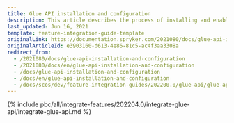 ```yaml
---
title: Glue API installation and configuration
description: This article describes the process of installing and enabling the GLUE API infrastructure and explains the details of integrating the REST API resources.
last_updated: Jun 16, 2021
template: feature-integration-guide-template
originalLink: https://documentation.spryker.com/2021080/docs/glue-api-installation-and-configuration
originalArticleId: e3903160-d613-4e86-81c5-ac4f3aa3308a
redirect_from:
  - /2021080/docs/glue-api-installation-and-configuration
  - /2021080/docs/en/glue-api-installation-and-configuration
  - /docs/glue-api-installation-and-configuration
  - /docs/en/glue-api-installation-and-configuration
  - /docs/scos/dev/feature-integration-guides/202200.0/glue-api/glue-api-installation-and-configuration.html
---
```


{% include pbc/all/integrate-features/202204.0/integrate-glue-api/integrate-glue-api.md %} <!-- To edit, see /_includes/pbc/all/integrate-features/202204.0/integrate-glue-api/integrate-glue-api.md -->
